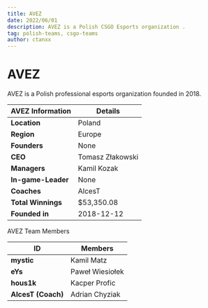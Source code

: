 ```yaml
---
title: AVEZ
date: 2022/06/01
description: AVEZ is a Polish CSGO Esports organization .
tag: polish-teams, csgo-teams
author: ctanxx
---
```


# AVEZ

AVEZ is a Polish professional esports organization founded in 2018.

| **AVEZ Information** | **Details**      |
| -------------------- | ---------------- |
| **Location**         | Poland           |
| **Region**           | Europe           |
| **Founders**         | None             |
| **CEO**              | Tomasz Złakowski |
| **Managers**         | Kamil Kozak      |
| **In-game-Leader**   | None             |
| **Coaches**          | AlcesT           |
| **Total Winnings**   | $53,350.08       |
| **Founded in**       | 2018-12-12       |

AVEZ Team Members

 **ID**              | **Members**     |
| ------------------ | --------------- |
| **mystic**         | Kamil Matz      |
| **eYs**            | Paweł Wiesiołek |
| **hous1k**         | Kacper Profic   |
| **AlcesT (Coach)** | Adrian Chyziak  |